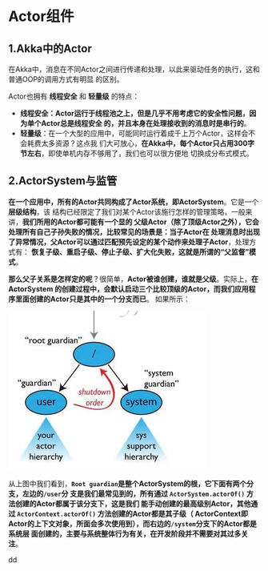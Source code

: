 Actor组件
================================================================================
## 1.Akka中的Actor
在Akka中，消息在不同Actor之间进行传递和处理，以此来驱动任务的执行，这和普通OOP的调用方式有明显
的区别。

Actor也拥有 **线程安全** 和 **轻量级** 的特点：
+ **线程安全：Actor运行于线程池之上，但是几乎不用考虑它的安全性问题，因为单个Actor总是线程安全
的，并且本身在处理接收到的消息时是串行的**。
+ **轻量级**：在一个大型的应用中，可能同时运行着成千上万个Actor，这样会不会耗费太多资源？这点我
们大可放心，**在Akka中，每个Actor只占用300字节左右**，即使单机内存不够用了，我们也可以很方便地
切换成分布式模式。

## 2.ActorSystem与监管
**在一个应用中，所有的Actor共同构成了Actor系统，即ActorSystem**。它是一个 **层级结构**，该
结构已经限定了我们对某个Actor该施行怎样的管理策略，一般来讲，**我们所用的Actor都可能有一个显的
父级Actor（除了顶级Actor之外），它会处理所有自己子孙失败的情况，比较常见的场景是：当子Actor在
处理消息时出现了异常情况，父Actor可以通过匹配预先设定的某个动作来处理子Actor**，处理方式有：
**恢复子级、重启子级、停止子级、扩大化失败，这就是所谓的“父监督”模式**。

**那么父子关系是怎样定的呢**？很简单，**Actor被谁创建，谁就是父级**。实际上，**在ActorSystem
的创建过程中，会默认启动三个比较顶级的Actor，而我们应用程序里面创建的Actor只是其中的一个分支而已**。
如果所示：

![ActorSystem层级和监管结构](img/1.jpeg)

从上图中我们看到，**`Root guardian`是整个ActorSystem的根，它下面有两个分支，左边的`/user`分
支是我们最常见到的，所有通过 `ActorSystem.actorOf()` 方法创建的Actor都属于该分支下，这是我们
能手动创建的最高级别Actor，其他通过 `ActorContext.actorOf()` 方法创建的Actor都是其子级（
ActorContext即Actor的上下文对象，所面会多次使用到），而右边的`/system`分支下的Actor都是系统层
面创建的，主要与系统整体行为有关，在开发阶段并不需要对其过多关注**。






































dd
